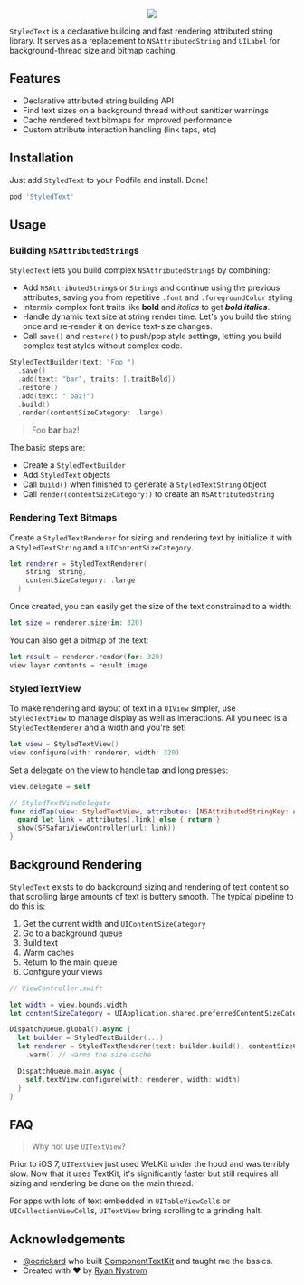 <p align="center">
  <img src="/images/styledtext.png" />
</p>

`StyledText` is a declarative building and fast rendering attributed string library. It serves as a replacement to `NSAttributedString` and `UILabel` for background-thread size and bitmap caching.

## Features

- Declarative attributed string building API
- Find text sizes on a background thread without sanitizer warnings
- Cache rendered text bitmaps for improved performance
- Custom attribute interaction handling (link taps, etc)

## Installation

Just add `StyledText` to your Podfile and install. Done!

```ruby
pod 'StyledText'
```

## Usage

### Building `NSAttributedString`s

`StyledText` lets you build complex `NSAttributedString`s by combining:

- Add `NSAttributedString`s or `String`s and continue using the previous attributes, saving you from repetitive `.font` and `.foregroundColor` styling
- Intermix complex font traits like **bold** and _italics_ to get _**bold italics**_.
- Handle dynamic text size at string render time. Let's you build the string once and re-render it on device text-size changes.
- Call `save()` and `restore()` to push/pop style settings, letting you build complex test styles without complex code.

```swift
StyledTextBuilder(text: "Foo ")
  .save()
  .add(text: "bar", traits: [.traitBold])
  .restore()
  .add(text: " baz!")
  .build()
  .render(contentSizeCategory: .large)
```

> Foo **bar** baz!

The basic steps are:

- Create a `StyledTextBuilder`
- Add `StyledText` objects
- Call `build()` when finished to generate a `StyledTextString` object
- Call `render(contentSizeCategory:)` to create an `NSAttributedString`

### Rendering Text Bitmaps

Create a `StyledTextRenderer` for sizing and rendering text by initialize it with a `StyledTextString` and a `UIContentSizeCategory`.

```swift
let renderer = StyledTextRenderer(
    string: string,
    contentSizeCategory: .large
  )
```

Once created, you can easily get the size of the text constrained to a width:

```swift
let size = renderer.size(in: 320)
```

You can also get a bitmap of the text:

```swift
let result = renderer.render(for: 320)
view.layer.contents = result.image
```

### StyledTextView

To make rendering and layout of text in a `UIView` simpler, use `StyledTextView` to manage display as well as interactions. All you need is a `StyledTextRenderer` and a width and you're set!

```swift
let view = StyledTextView()
view.configure(with: renderer, width: 320)
```

Set a delegate on the view to handle tap and long presses:

```swift
view.delegate = self

// StyledTextViewDelegate
func didTap(view: StyledTextView, attributes: [NSAttributedStringKey: Any], point: CGPoint) {
  guard let link = attributes[.link] else { return }
  show(SFSafariViewController(url: link))
}
```

## Background Rendering

`StyledText` exists to do background sizing and rendering of text content so that scrolling large amounts of text is buttery smooth. The typical pipeline to do this is:

1. Get the current width and `UIContentSizeCategory`
2. Go to a background queue
3. Build text
4. Warm caches
5. Return to the main queue
6. Configure your views

```swift
// ViewController.swift

let width = view.bounds.width
let contentSizeCategory = UIApplication.shared.preferredContentSizeCategory

DispatchQueue.global().async {
  let builder = StyledTextBuilder(...)
  let renderer = StyledTextRenderer(text: builder.build(), contentSizeCategory: contentSizeCategory)
    .warm() // warms the size cache

  DispatchQueue.main.async {
    self.textView.configure(with: renderer, width: width)
  }
}
```

## FAQ

> Why not use `UITextView`?

Prior to iOS 7, `UITextView` just used WebKit under the hood and was terribly slow. Now that it uses TextKit, it's significantly faster but still requires all sizing and rendering be done on the main thread.

For apps with lots of text embedded in `UITableViewCell`s or `UICollectionViewCell`s, `UITextView` bring scrolling to a grinding halt.

## Acknowledgements

- [@ocrickard](https://github.com/ocrickard) who built [ComponentTextKit](https://github.com/facebook/componentkit/tree/master/ComponentTextKit) and taught me the basics.
- Created with ❤️ by [Ryan Nystrom](https://twitter.com/_ryannystrom)